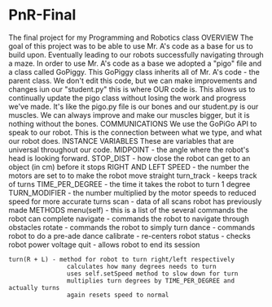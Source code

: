 # PnR-Final
The final project for my Programming and Robotics class
OVERVIEW
    The goal of this project was to be able to use Mr. A's code as a base for us to build upon.
    Eventually leading to our robots successfully navigating through a maze.
    In order to use Mr. A's code as a base we adopted a "pigo" file and a class called GoPiggy.
        This GoPiggy class inherits all of Mr. A's code - the parent class.
        We don't edit this code, but we can make improvements and changes iun our "student.py" this is where OUR code is.
        This allows us to continually update the pigo class without losing the work and progress we've made.
            It's like the pigo.py file is our bones and our student.py is our muscles. We can always improve and make our
            muscles bigger, but it is nothing without the bones.
COMMUNICATIONS
    We use the GoPiGo API to speak to our robot. This is the connection between what we type, and what our robot does.
INSTANCE VARIABLES
    These are variables that are universal throughout our code.
        MIDPOINT - the angle where the robot's head is looking forward.
        STOP_DIST - how close the robot can get to an object (in cm) before it stops
        RIGHT AND LEFT SPEED - the number the motors are set to to make the robot move straight
        turn_track - keeps track of turns
        TIME_PER_DEGREE - the time it takes the robot to turn 1 degree
        TURN_MODIFIER - the number multiplied by the motor speeds to reduced speed for more accurate turns
        scan - data of all scans robot has previously made
METHODS
    menu(self) - this is a list of the several commands the robot can complete
        navigate - commands the robot to navigate through obstacles
        rotate - commands the robot to simply turn
        dance - commands robot to do a pre-ade dance
        calibrate - re-centers robot
        status - checks robot power voltage
        quit - allows robot to end its session

    turn(R + L) - method for robot to turn right/left respectively
                    calculates how many degrees needs to turn
                    uses self.setSpeed method to slow down for turn
                    multiplies turn degrees by TIME_PER_DEGREE and actually turns
                    again resets speed to normal







